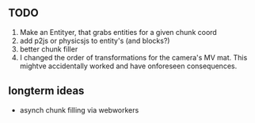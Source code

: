 ## TODO

1. Make an Entityer, that grabs entities for a given chunk coord
2. add p2js or physicsjs to entity's (and blocks?)
3. better chunk filler
4. I changed the order of transformations for the camera's MV mat. This mightve accidentally worked and have onforeseen consequences.

## longterm ideas
- asynch chunk filling via webworkers